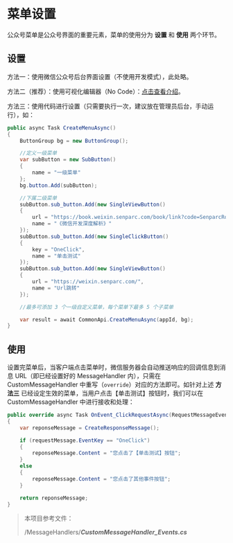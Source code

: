 # 菜单设置

公众号菜单是公众号界面的重要元素，菜单的使用分为 **设置** 和 **使用** 两个环节。

## 设置

方法一：使用微信公众号后台界面设置（不使用开发模式），此处略。

方法二（推荐）：使用可视化编辑器（No Code）：[点击查看介绍](https://sdk.weixin.senparc.com/Menu)。

方法三：使用代码进行设置（只需要执行一次，建议放在管理员后台，手动运行），如：

```c#
public async Task CreateMenuAsync()
{
    ButtonGroup bg = new ButtonGroup();

    //定义一级菜单
    var subButton = new SubButton()
    {
        name = "一级菜单"
    };
    bg.button.Add(subButton);

    //下属二级菜单
    subButton.sub_button.Add(new SingleViewButton()
    {
        url = "https://book.weixin.senparc.com/book/link?code=SenparcRobotMenu",
        name = "《微信开发深度解析》"
    });
    subButton.sub_button.Add(new SingleClickButton()
    {
        key = "OneClick",
        name = "单击测试"
    });
    subButton.sub_button.Add(new SingleViewButton()
    {
        url = "https://weixin.senparc.com/",
        name = "Url跳转"
    });

    //最多可添加 3 个一级自定义菜单，每个菜单下最多 5 个子菜单

    var result = await CommonApi.CreateMenuAsync(appId, bg);
}
```

## 使用

设置完菜单后，当客户端点击菜单时，微信服务器会自动推送响应的回调信息到消息 URL（即已经设置好的 MessageHandler 内），只需在 CustomMessageHandler 中重写（`override`）对应的方法即可。如针对上述 **方法三** 已经设定生效的菜单，当用户点击【单击测试】按钮时，我们可以在 CustomMessageHandler 中进行接收和处理：

```c#
public override async Task OnEvent_ClickRequestAsync(RequestMessageEvent_Click requestMessage)
{
    var reponseMessage = CreateResponseMessage();

    if (requestMessage.EventKey == "OneClick")
    {
        reponseMessage.Content = "您点击了【单击测试】按钮";
    }
    else
    {
        reponseMessage.Content = "您点击了其他事件按钮";
    }

    return reponseMessage;
}
```

> 本项目参考文件：
>
> /MessageHandlers/**_CustomMessageHandler_Events.cs_**
